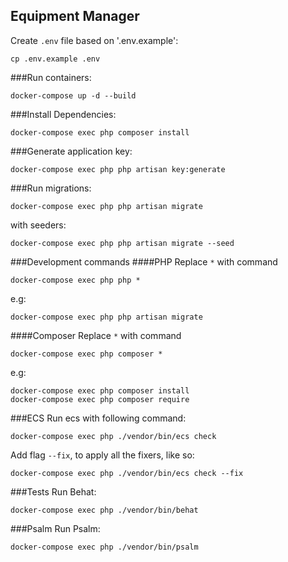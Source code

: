 ## Equipment Manager
Create `.env` file based on '.env.example':
```shell script
cp .env.example .env
```

###Run containers:
```shell script
docker-compose up -d --build
```

###Install Dependencies:
```shell script
docker-compose exec php composer install 
```

###Generate application key:
```shell script 
docker-compose exec php php artisan key:generate
```

###Run migrations:
```shell script
docker-compose exec php php artisan migrate
```
with seeders:
```shell script
docker-compose exec php php artisan migrate --seed
```

###Development commands
####PHP
Replace `*` with command
```shell script
docker-compose exec php php *
```
e.g:
```shell script
docker-compose exec php php artisan migrate
```

####Composer
Replace `*` with command
```shell script
docker-compose exec php composer *
```
e.g:
```shell script
docker-compose exec php composer install 
docker-compose exec php composer require
```

###ECS
Run ecs with following command:
```shell script
docker-compose exec php ./vendor/bin/ecs check
```
Add flag `--fix`, to apply all the fixers, like so:
```shell script
docker-compose exec php ./vendor/bin/ecs check --fix
```

###Tests
Run Behat:
```shell script
docker-compose exec php ./vendor/bin/behat
```

###Psalm
Run Psalm:
```shell script
docker-compose exec php ./vendor/bin/psalm
```

